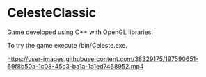 # CelesteClassic

Game developed using C++ with OpenGL libraries.

To try the game execute /bin/Celeste.exe.

https://user-images.githubusercontent.com/38329175/197590651-69f8b50a-1c08-45c3-ba1a-1a1ed7468952.mp4



